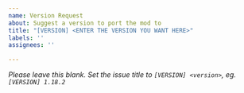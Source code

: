 ```yaml
---
name: Version Request
about: Suggest a version to port the mod to
title: "[VERSION] <ENTER THE VERSION YOU WANT HERE>"
labels: ''
assignees: ''

---
```


*Please leave this blank. Set the issue title to `[VERSION] <version>`, eg. `[VERSION] 1.18.2`*
